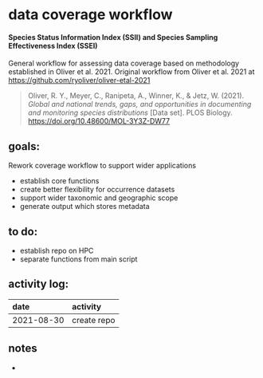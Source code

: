 # data coverage workflow

#### Species Status Information Index (SSII) and Species Sampling Effectiveness Index (SSEI)

General workflow for assessing data coverage based on methodology established in Oliver et al. 2021. 
Original workflow from Oliver et al. 2021 at https://github.com/ryoliver/oliver-etal-2021

> Oliver, R. Y., Meyer, C., Ranipeta, A., Winner, K., & Jetz, W. (2021). _Global and national trends, gaps, and opportunities in documenting and monitoring species distributions_ [Data set]. PLOS Biology. https://doi.org/10.48600/MOL-3Y3Z-DW77


## goals:
Rework coverage workflow to support wider applications
* establish core functions
* create better flexibility for occurrence datasets
* support wider taxonomic and geographic scope
* generate output which stores metadata

## to do:
* establish repo on HPC
* separate functions from main script

## activity log:

|date|activity|
|:-|:------------|
|2021-08-30|create repo|

## notes
* 